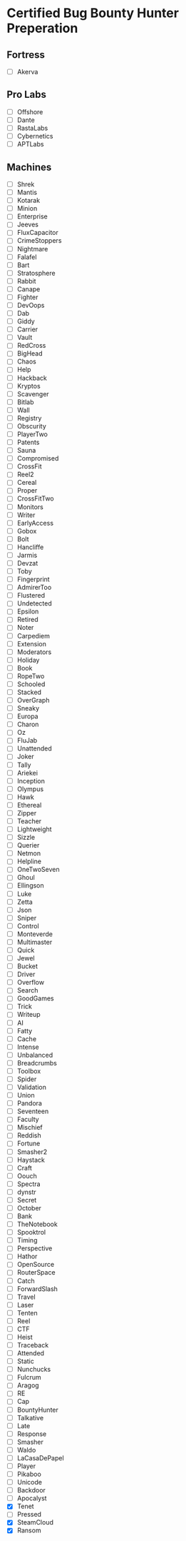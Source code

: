 # Certified Bug Bounty Hunter Preperation

## Fortress

- [ ] Akerva

## Pro Labs

- [ ] Offshore
- [ ] Dante
- [ ] RastaLabs
- [ ] Cybernetics
- [ ] APTLabs

## Machines

- [ ] Shrek
- [ ] Mantis
- [ ] Kotarak
- [ ] Minion
- [ ] Enterprise
- [ ] Jeeves
- [ ] FluxCapacitor
- [ ] CrimeStoppers
- [ ] Nightmare
- [ ] Falafel
- [ ] Bart
- [ ] Stratosphere
- [ ] Rabbit
- [ ] Canape
- [ ] Fighter
- [ ] DevOops
- [ ] Dab
- [ ] Giddy
- [ ] Carrier
- [ ] Vault
- [ ] RedCross
- [ ] BigHead
- [ ] Chaos
- [ ] Help
- [ ] Hackback
- [ ] Kryptos
- [ ] Scavenger
- [ ] Bitlab
- [ ] Wall
- [ ] Registry
- [ ] Obscurity
- [ ] PlayerTwo
- [ ] Patents
- [ ] Sauna
- [ ] Compromised
- [ ] CrossFit
- [ ] Reel2
- [ ] Cereal
- [ ] Proper
- [ ] CrossFitTwo
- [ ] Monitors
- [ ] Writer
- [ ] EarlyAccess
- [ ] Gobox
- [ ] Bolt
- [ ] Hancliffe
- [ ] Jarmis
- [ ] Devzat
- [ ] Toby
- [ ] Fingerprint
- [ ] AdmirerToo
- [ ] Flustered
- [ ] Undetected
- [ ] Epsilon
- [ ] Retired
- [ ] Noter
- [ ] Carpediem
- [ ] Extension
- [ ] Moderators
- [ ] Holiday
- [ ] Book
- [ ] RopeTwo
- [ ] Schooled
- [ ] Stacked
- [ ] OverGraph
- [ ] Sneaky
- [ ] Europa
- [ ] Charon
- [ ] Oz
- [ ] FluJab
- [ ] Unattended
- [ ] Joker
- [ ] Tally
- [ ] Ariekei
- [ ] Inception
- [ ] Olympus
- [ ] Hawk
- [ ] Ethereal
- [ ] Zipper
- [ ] Teacher
- [ ] Lightweight
- [ ] Sizzle
- [ ] Querier
- [ ] Netmon
- [ ] Helpline
- [ ] OneTwoSeven
- [ ] Ghoul
- [ ] Ellingson
- [ ] Luke
- [ ] Zetta
- [ ] Json
- [ ] Sniper
- [ ] Control
- [ ] Monteverde
- [ ] Multimaster
- [ ] Quick
- [ ] Jewel
- [ ] Bucket
- [ ] Driver
- [ ] Overflow
- [ ] Search
- [ ] GoodGames
- [ ] Trick
- [ ] Writeup
- [ ] AI
- [ ] Fatty
- [ ] Cache
- [ ] Intense
- [ ] Unbalanced
- [ ] Breadcrumbs
- [ ] Toolbox
- [ ] Spider
- [ ] Validation
- [ ] Union
- [ ] Pandora
- [ ] Seventeen
- [ ] Faculty
- [ ] Mischief
- [ ] Reddish
- [ ] Fortune
- [ ] Smasher2
- [ ] Haystack
- [ ] Craft
- [ ] Oouch
- [ ] Spectra
- [ ] dynstr
- [ ] Secret
- [ ] October
- [ ] Bank
- [ ] TheNotebook
- [ ] Spooktrol
- [ ] Timing
- [ ] Perspective
- [ ] Hathor
- [ ] OpenSource
- [ ] RouterSpace
- [ ] Catch
- [ ] ForwardSlash
- [ ] Travel
- [ ] Laser
- [ ] Tenten
- [ ] Reel
- [ ] CTF
- [ ] Heist
- [ ] Traceback
- [ ] Attended
- [ ] Static
- [ ] Nunchucks
- [ ] Fulcrum
- [ ] Aragog
- [ ] RE
- [ ] Cap
- [ ] BountyHunter
- [ ] Talkative
- [ ] Late
- [ ] Response
- [ ] Smasher
- [ ] Waldo
- [ ] LaCasaDePapel
- [ ] Player
- [ ] Pikaboo
- [ ] Unicode
- [ ] Backdoor
- [ ] Apocalyst
- [x] Tenet
- [ ] Pressed
- [x] SteamCloud
- [x] Ransom
